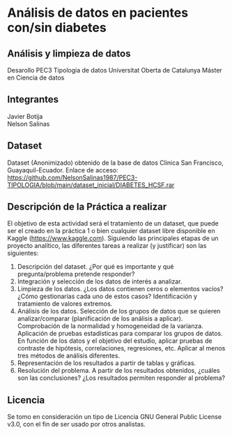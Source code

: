 # Análisis de datos en pacientes con/sin diabetes
## Análisis y limpieza de datos
Desarollo PEC3 Tipologia de datos
Universitat Oberta de Catalunya
Máster en Ciencia de datos

## Integrantes
 Javier Botija<br/>
 Nelson Salinas

## Dataset
Dataset (Anonimizado) obtenido de la base de datos Clinica San Francisco, Guayaquil-Ecuador.
Enlace de acceso:
https://github.com/NelsonSalinas1987/PEC3-TIPOLOGIA/blob/main/dataset_inicial/DIABETES_HCSF.rar

## Descripción de la Práctica a realizar
El objetivo de esta actividad será el tratamiento de un dataset, que puede ser el creado en la
práctica 1 o bien cualquier dataset libre disponible en Kaggle (https://www.kaggle.com).
Siguiendo las principales etapas de un proyecto analítico, las diferentes tareas a realizar (y
justificar) son las siguientes:
  1. Descripción del dataset. ¿Por qué es importante y qué pregunta/problema pretende
responder?
  2. Integración y selección de los datos de interés a analizar.
  3. Limpieza de los datos.
  ¿Los datos contienen ceros o elementos vacíos? ¿Cómo gestionarías cada uno
de estos casos?
  Identificación y tratamiento de valores extremos.
  4. Análisis de los datos.
  Selección de los grupos de datos que se quieren analizar/comparar (planificación
de los análisis a aplicar).
  Comprobación de la normalidad y homogeneidad de la varianza.
  Aplicación de pruebas estadísticas para comparar los grupos de datos. En función
de los datos y el objetivo del estudio, aplicar pruebas de contraste de hipótesis,
correlaciones, regresiones, etc. Aplicar al menos tres métodos de análisis
diferentes.
  5. Representación de los resultados a partir de tablas y gráficas.
  6. Resolución del problema. A partir de los resultados obtenidos, ¿cuáles son las
conclusiones? ¿Los resultados permiten responder al problema?

## Licencia
Se tomo en consideración un tipo de Licencia GNU General Public License v3.0, con el fin de ser usado por otros analistas.
